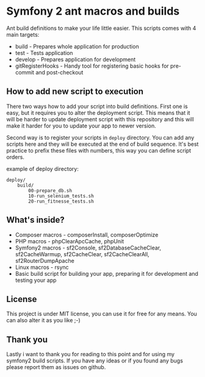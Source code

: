 Symfony 2 ant macros and builds
===============================

Ant build definitions to make your life little easier. This scripts comes with 4 main targets:

* build - Prepares whole application for production
* test - Tests application
* develop - Prepares application for development
* gitRegisterHooks - Handy tool for registering basic hooks for pre-commit and post-checkout

How to add new script to execution
----------------------------------

There two ways how to add your script into build definitions. First one is easy, but it requires you
to alter the deployment script. This means that it will be harder to update deployment script with this
repository and this will make it harder for you to update your app to newer version.

Second way is to register your scripts in `deploy` directory. You can add any scripts here and they will be executed
at the end of build sequence. It's best practice to prefix these files with numbers, this way you can define script orders.

example of deploy directory:

```
deploy/
    build/
        00-prepare_db.sh
        10-run_selenium_tests.sh
        20-run_fitnesse_tests.sh
```

What's inside?
--------------

* Composer macros - composerInstall, composerOptimize
* PHP macros - phpClearApcCache, phpUnit
* Symfony2 macros - sf2Console, sf2DatabaseCacheClear, sf2CacheWarmup, sf2CacheClear, sf2CacheClearAll, sf2RouterDumpApache
* Linux macros - rsync
* Basic build script for building your app, preparing it for development and testing your app

License
-------

This project is under MIT license, you can use it for free for any means. You can also alter it as you like ;-)

Thank you
---------

Lastly i want to thank you for reading to this point and for using my symfony2 build scripts.
If you have any ideas or if you found any bugs please report them as issues on github.
